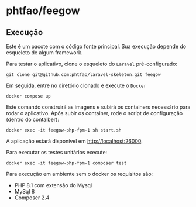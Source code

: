 # phtfao/feegow

## Execução
Este é um pacote com o código fonte principal.
Sua execução depende do esqueleto de algum framework.

Para testar o aplicativo, clone o esqueleto do `Laravel` pré-configurado:
```
git clone git@github.com:phtfao/laravel-skeleton.git feegow
```
Em seguida, entre no diretório clonado e execute o `Docker`

```
docker compose up
```
Este comando construirá as imagens e subirá os containers necessário para rodar o aplicativo.
Após subir os container, rode o script de configuração (dentro do contaiber):
```
docker exec -it feegow-php-fpm-1 sh start.sh 
```
A aplicação estará disponível em [http://localhost:26000](http://localhost:26000).

Para executar os testes unitários execute:
```
docker exec -it feegow-php-fpm-1 composer test
```

Para execução em ambiente sem o docker os requisitos são:
- PHP 8.1 com extensão do Mysql
- MySql 8
- Composer 2.4
